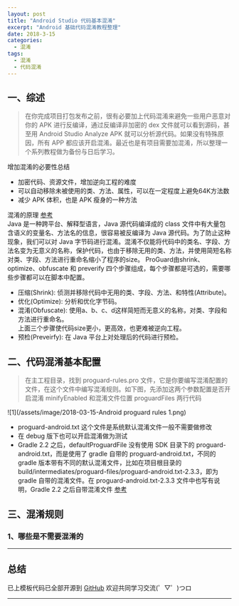 ```yaml
---
layout: post
title: "Android Studio 代码基本混淆"
excerpt: "Android 基础代码混淆教程整理"
date: 2018-3-15
categories:
  - 混淆
tags:
  - 混淆
  - 代码混淆
---
```


## 一、综述
> 在你完成项目打包发布之前，很有必要加上代码混淆来避免一些用户恶意对你的 APK 进行反编译，通过反编译非加密的 dex 文件就可以看到源码，甚至用 Android Studio Analyze APK 就可以分析源代码。如果没有特殊原因，所有 APP 都应该开启混淆。最近也是有项目需要加混淆，所以整理一个系列教程做为备份与日后学习。
  
增加混淆的必要性总结
* 加密代码、资源文件，增加逆向工程的难度  
* 可以自动移除未被使用的类、方法、属性，可以在一定程度上避免64K方法数  
* 减少 APK 体积，也是 APK 瘦身的一种方法

混淆的原理 [参考](https://mp.weixin.qq.com/s/WmJyiA3fDNriw5qXuoA9MA)  
Java 是一种跨平台、解释型语言，Java 源代码编译成的 class 文件中有大量包含语义的变量名、方法名的信息，很容易被反编译为 Java 源代码。为了防止这种现象，我们可以对 Java 字节码进行混淆。混淆不仅能将代码中的类名、字段、方法名变为无意义的名称，保护代码，也由于移除无用的类、方法，并使用简短名称对类、字段、方法进行重命名缩小了程序的size。
ProGuard由shrink、optimize、obfuscate 和 preverify 四个步骤组成，每个步骤都是可选的，需要哪些步骤都可以在脚本中配置。
* 压缩(Shrink): 侦测并移除代码中无用的类、字段、方法、和特性(Attribute)。  
* 优化(Optimize): 分析和优化字节码。  
* 混淆(Obfuscate): 使用a、b、c、d这样简短而无意义的名称，对类、字段和方法进行重命名。  
上面三个步骤使代码size更小，更高效，也更难被逆向工程。  
* 预检(Preveirfy):  在 Java 平台上对处理后的代码进行预检。

## 二、代码混淆基本配置
> 在主工程目录，找到 proguard-rules.pro 文件，它是你要编写混淆配置的文件，在这个文件中编写混淆规则。如下图，先添加这两个参数配置是否开启混淆 minifyEnabled 和混淆文件位置 proguardFiles 两行代码

![1](/assets/image/2018-03-15-Android proguard rules 1.png)  

* proguard-android.txt 这个文件是系统默认混淆文件一般不需要做修改
* 在 debug 版下也可以开启混淆做为测试
* Gradle 2.2 之后，defaultProguardFile 没有使用 SDK 目录下的 proguard-android.txt，而是使用了 gradle 自带的 proguard-android.txt，不同的 gradle 版本带有不同的默认混淆文件，比如在项目根目录的 build/intermediates/proguard-files/proguard-android.txt-2.3.3，即为 gradle 自带的混淆文件。在 proguard-android.txt-2.3.3 文件中也写有说明，Gradle 2.2 之后自带混淆文件  [参考](https://mp.weixin.qq.com/s/WmJyiA3fDNriw5qXuoA9MA)  

## 三、混淆规则
### 1、哪些是不需要混淆的

-------------------

## 总结
已上模板代码已全部开源到 [GitHub](https://github.com/RockyQu/FramesTemplate) 欢迎共同学习交流(゜▽゜)つロ

-------------------